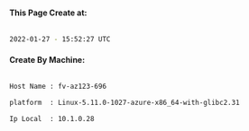 
   
#### This Page Create at:

```bash

2022-01-27 - 15:52:27 UTC

```

#### Create By Machine:

```bash

Host Name : fv-az123-696

platform  : Linux-5.11.0-1027-azure-x86_64-with-glibc2.31

Ip Local  : 10.1.0.28

```


